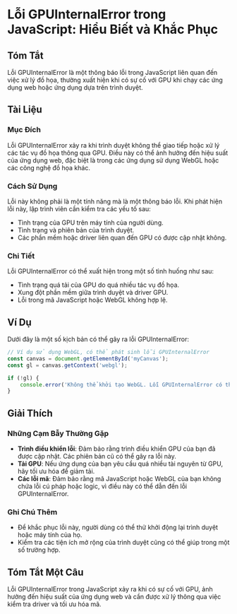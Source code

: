 <!--
Meta Description: # Lỗi GPUInternalError trong JavaScript: Hiểu Biết và Khắc Phục ## Tóm Tắt Lỗi GPUInternalError là một thông báo lỗi trong JavaScript liên quan đến vi...
Meta Keywords: lỗi, thể, của, gpu, gpuinternalerror
-->

# Lỗi GPUInternalError trong JavaScript: Hiểu Biết và Khắc Phục

## Tóm Tắt
Lỗi GPUInternalError là một thông báo lỗi trong JavaScript liên quan đến việc xử lý đồ họa, thường xuất hiện khi có sự cố với GPU khi chạy các ứng dụng web hoặc ứng dụng dựa trên trình duyệt.

## Tài Liệu
### Mục Đích
Lỗi GPUInternalError xảy ra khi trình duyệt không thể giao tiếp hoặc xử lý các tác vụ đồ họa thông qua GPU. Điều này có thể ảnh hưởng đến hiệu suất của ứng dụng web, đặc biệt là trong các ứng dụng sử dụng WebGL hoặc các công nghệ đồ họa khác.

### Cách Sử Dụng
Lỗi này không phải là một tính năng mà là một thông báo lỗi. Khi phát hiện lỗi này, lập trình viên cần kiểm tra các yếu tố sau:
- Tình trạng của GPU trên máy tính của người dùng.
- Tình trạng và phiên bản của trình duyệt.
- Các phần mềm hoặc driver liên quan đến GPU có được cập nhật không.

### Chi Tiết
Lỗi GPUInternalError có thể xuất hiện trong một số tình huống như sau:
- Tình trạng quá tải của GPU do quá nhiều tác vụ đồ họa.
- Xung đột phần mềm giữa trình duyệt và driver GPU.
- Lỗi trong mã JavaScript hoặc WebGL không hợp lệ.

## Ví Dụ
Dưới đây là một số kịch bản có thể gây ra lỗi GPUInternalError:

```javascript
// Ví dụ sử dụng WebGL, có thể phát sinh lỗi GPUInternalError
const canvas = document.getElementById('myCanvas');
const gl = canvas.getContext('webgl');

if (!gl) {
    console.error('Không thể khởi tạo WebGL. Lỗi GPUInternalError có thể xảy ra.');
}
```

## Giải Thích
### Những Cạm Bẫy Thường Gặp
- **Trình điều khiển lỗi**: Đảm bảo rằng trình điều khiển GPU của bạn đã được cập nhật. Các phiên bản cũ có thể gây ra lỗi này.
- **Tải GPU**: Nếu ứng dụng của bạn yêu cầu quá nhiều tài nguyên từ GPU, hãy tối ưu hóa để giảm tải.
- **Các lỗi mã**: Đảm bảo rằng mã JavaScript hoặc WebGL của bạn không chứa lỗi cú pháp hoặc logic, vì điều này có thể dẫn đến lỗi GPUInternalError.

### Ghi Chú Thêm
- Để khắc phục lỗi này, người dùng có thể thử khởi động lại trình duyệt hoặc máy tính của họ.
- Kiểm tra các tiện ích mở rộng của trình duyệt cũng có thể giúp trong một số trường hợp.

## Tóm Tắt Một Câu
Lỗi GPUInternalError trong JavaScript xảy ra khi có sự cố với GPU, ảnh hưởng đến hiệu suất của ứng dụng web và cần được xử lý thông qua việc kiểm tra driver và tối ưu hóa mã.